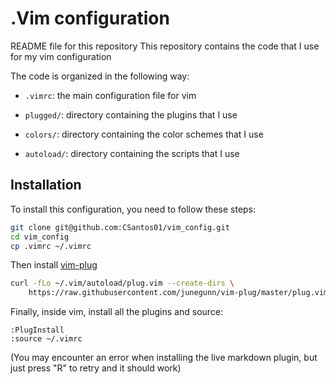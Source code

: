 # .Vim configuration

README file for this repository
This repository contains the code that I use for my vim configuration

The code is organized in the following way:

- `.vimrc`: the main configuration file for vim

- `plugged/`: directory containing the plugins that I use

- `colors/`: directory containing the color schemes that I use

- `autoload/`: directory containing the scripts that I use

## Installation

To install this configuration, you need to follow these steps:
```bash
git clone git@github.com:CSantos01/vim_config.git
cd vim_config
cp .vimrc ~/.vimrc
```

Then install [vim-plug](https://github.com/junegunn/vim-plug)
```bash
curl -fLo ~/.vim/autoload/plug.vim --create-dirs \
    https://raw.githubusercontent.com/junegunn/vim-plug/master/plug.vim
```

Finally, inside vim, install all the plugins and source:
```vim
:PlugInstall
:source ~/.vimrc
```
(You may encounter an error when installing the live markdown plugin, but just press "R" to retry and it should work) 


